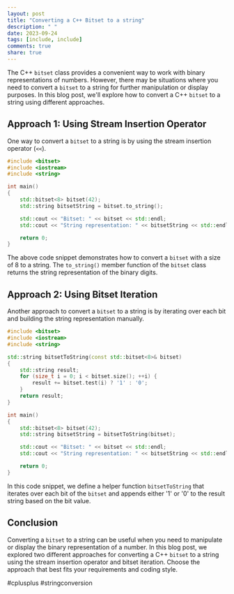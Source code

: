 ```yaml
---
layout: post
title: "Converting a C++ Bitset to a string"
description: " "
date: 2023-09-24
tags: [include, include]
comments: true
share: true
---
```


The C++ `bitset` class provides a convenient way to work with binary representations of numbers. However, there may be situations where you need to convert a `bitset` to a string for further manipulation or display purposes. In this blog post, we'll explore how to convert a C++ `bitset` to a string using different approaches.

## Approach 1: Using Stream Insertion Operator

One way to convert a `bitset` to a string is by using the stream insertion operator (`<<`). 

```cpp
#include <bitset>
#include <iostream>
#include <string>

int main()
{
    std::bitset<8> bitset(42);
    std::string bitsetString = bitset.to_string();

    std::cout << "Bitset: " << bitset << std::endl;
    std::cout << "String representation: " << bitsetString << std::endl;

    return 0;
}
```

The above code snippet demonstrates how to convert a `bitset` with a size of 8 to a string. The `to_string()` member function of the `bitset` class returns the string representation of the binary digits.

## Approach 2: Using Bitset Iteration

Another approach to convert a `bitset` to a string is by iterating over each bit and building the string representation manually.

```cpp
#include <bitset>
#include <iostream>
#include <string>

std::string bitsetToString(const std::bitset<8>& bitset)
{
    std::string result;
    for (size_t i = 0; i < bitset.size(); ++i) {
        result += bitset.test(i) ? '1' : '0';
    }
    return result;
}

int main()
{
    std::bitset<8> bitset(42);
    std::string bitsetString = bitsetToString(bitset);

    std::cout << "Bitset: " << bitset << std::endl;
    std::cout << "String representation: " << bitsetString << std::endl;

    return 0;
}
```

In this code snippet, we define a helper function `bitsetToString` that iterates over each bit of the `bitset` and appends either '1' or '0' to the result string based on the bit value.

## Conclusion

Converting a `bitset` to a string can be useful when you need to manipulate or display the binary representation of a number. In this blog post, we explored two different approaches for converting a C++ `bitset` to a string using the stream insertion operator and bitset iteration. Choose the approach that best fits your requirements and coding style.

#cplusplus #stringconversion